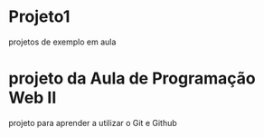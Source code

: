 # Projeto1
projetos de exemplo em aula 

# projeto da Aula de Programação Web II
projeto para aprender a utilizar o Git e Github
